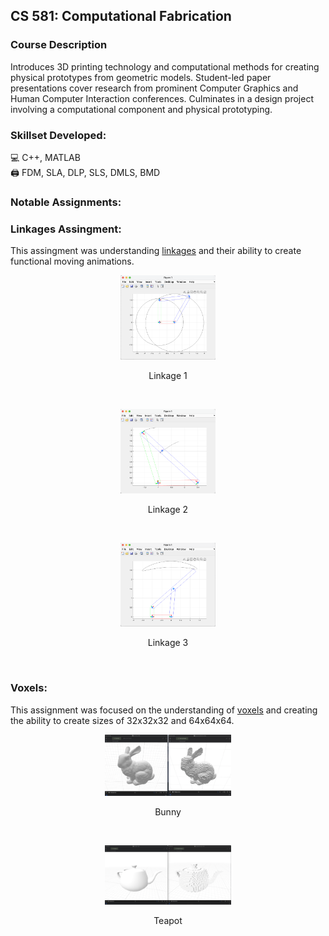 ## CS 581: Computational Fabrication

### Course Description
Introduces 3D printing technology and computational methods for creating physical prototypes from geometric models. Student-led paper presentations cover research from prominent Computer Graphics and Human Computer Interaction conferences. Culminates in a design project involving a computational component and physical prototyping. <br>

### Skillset Developed:
💻  C++, MATLAB <br>
🖨️  FDM, SLA, DLP, SLS, DMLS, BMD <br>

### Notable Assignments: <br>
### Linkages Assingment:
This assingment was understanding [linkages](https://en.wikipedia.org/wiki/Linkage_(mechanical)) and their ability to create functional moving animations.

<p align="center">
<img src="./images/ss1.png" width="30%">
</p>
<p align="center">
Linkage 1
</p>
<br>
<p align="center">
<img src="./images/ss2.png" width="30%">
</p>
<p align="center">
Linkage 2
</p>
<br>
<p align="center">
<img src="./images/ss3.png" width="30%">
</p>
<p align="center">
Linkage 3
</p>
<br>

### Voxels:
This assignment was focused on the understanding of [voxels](https://en.wikipedia.org/wiki/Voxel) and creating the ability to create sizes of 32x32x32 and 64x64x64.
<p align="center">
<img src="./images/bunny.png" width="40%">
</p>
<p align="center">
Bunny
</p>
<br>
<p align="center">
<img src="./images/teapot.png" width="40%">
</p>
<p align="center">
Teapot
</p>
